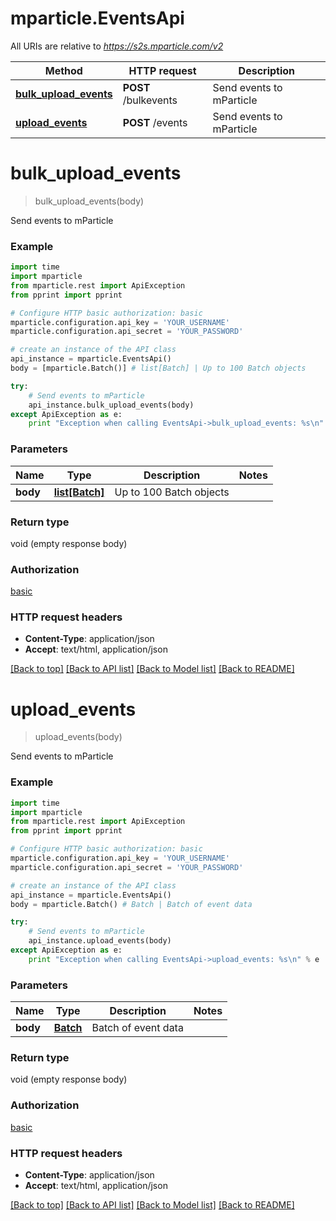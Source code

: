# mparticle.EventsApi

All URIs are relative to *https://s2s.mparticle.com/v2*

Method | HTTP request | Description
------------- | ------------- | -------------
[**bulk_upload_events**](EventsApi.md#bulk_upload_events) | **POST** /bulkevents | Send events to mParticle
[**upload_events**](EventsApi.md#upload_events) | **POST** /events | Send events to mParticle


# **bulk_upload_events**
> bulk_upload_events(body)

Send events to mParticle



### Example 
```python
import time
import mparticle
from mparticle.rest import ApiException
from pprint import pprint

# Configure HTTP basic authorization: basic
mparticle.configuration.api_key = 'YOUR_USERNAME'
mparticle.configuration.api_secret = 'YOUR_PASSWORD'

# create an instance of the API class
api_instance = mparticle.EventsApi()
body = [mparticle.Batch()] # list[Batch] | Up to 100 Batch objects

try: 
    # Send events to mParticle
    api_instance.bulk_upload_events(body)
except ApiException as e:
    print "Exception when calling EventsApi->bulk_upload_events: %s\n" % e
```

### Parameters

Name | Type | Description  | Notes
------------- | ------------- | ------------- | -------------
 **body** | [**list[Batch]**](Batch.md)| Up to 100 Batch objects | 

### Return type

void (empty response body)

### Authorization

[basic](../README.md#basic)

### HTTP request headers

 - **Content-Type**: application/json
 - **Accept**: text/html, application/json

[[Back to top]](#) [[Back to API list]](../README.md#documentation-for-api-endpoints) [[Back to Model list]](../README.md#documentation-for-models) [[Back to README]](../README.md)

# **upload_events**
> upload_events(body)

Send events to mParticle



### Example 
```python
import time
import mparticle
from mparticle.rest import ApiException
from pprint import pprint

# Configure HTTP basic authorization: basic
mparticle.configuration.api_key = 'YOUR_USERNAME'
mparticle.configuration.api_secret = 'YOUR_PASSWORD'

# create an instance of the API class
api_instance = mparticle.EventsApi()
body = mparticle.Batch() # Batch | Batch of event data

try: 
    # Send events to mParticle
    api_instance.upload_events(body)
except ApiException as e:
    print "Exception when calling EventsApi->upload_events: %s\n" % e
```

### Parameters

Name | Type | Description  | Notes
------------- | ------------- | ------------- | -------------
 **body** | [**Batch**](Batch.md)| Batch of event data | 

### Return type

void (empty response body)

### Authorization

[basic](../README.md#basic)

### HTTP request headers

 - **Content-Type**: application/json
 - **Accept**: text/html, application/json

[[Back to top]](#) [[Back to API list]](../README.md#documentation-for-api-endpoints) [[Back to Model list]](../README.md#documentation-for-models) [[Back to README]](../README.md)

